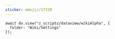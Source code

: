```yaml
---
sticker: emoji//1f310
---
```


```dataviewjs
await dv.view("z_scripts/dataview/wikiAlpha", {
  folder: "Wiki/Settings"
});
```
